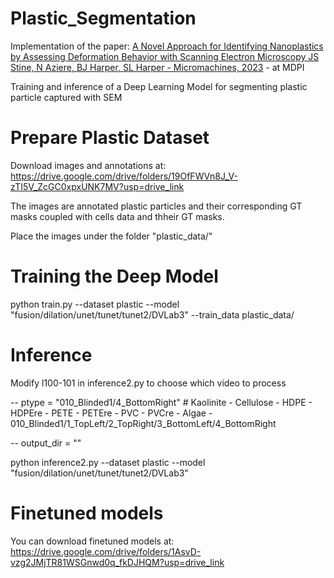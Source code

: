 # Plastic_Segmentation

Implementation of the paper: 
[A Novel Approach for Identifying Nanoplastics by Assessing Deformation Behavior with Scanning Electron Microscopy
JS Stine, N Aziere, BJ Harper, SL Harper - Micromachines, 2023](https://www.mdpi.com/2072-666X/14/10/1903) - at MDPI

Training and inference of a Deep Learning Model for segmenting plastic particle captured with SEM

# Prepare Plastic Dataset
Download images and annotations at: https://drive.google.com/drive/folders/19OfFWVn8J_V-zTI5V_ZcGC0xpxUNK7MV?usp=drive_link

The images are annotated plastic particles and their corresponding GT masks coupled with cells data and thheir GT masks.

Place the images under the folder "plastic_data/"

# Training the Deep Model
python train.py --dataset plastic --model "fusion/dilation/unet/tunet/tunet2/DVLab3" --train_data plastic_data/

# Inference
Modify l100-101 in inference2.py to choose which video to process

-- ptype = "010_Blinded1/4_BottomRight" #  Kaolinite - Cellulose - HDPE - HDPEre - PETE - PETEre - PVC - PVCre - Algae - 010_Blinded1/1_TopLeft/2_TopRight/3_BottomLeft/4_BottomRight

-- output_dir = ""

python inference2.py --dataset plastic --model "fusion/dilation/unet/tunet/tunet2/DVLab3"

# Finetuned models
You can download finetuned models at: https://drive.google.com/drive/folders/1AsvD-vzg2JMjTR81WSGnwd0q_fkDJHQM?usp=drive_link


